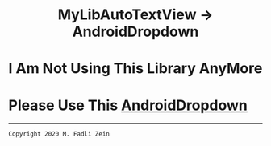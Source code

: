<h1 align="center">
  MyLibAutoTextView -> AndroidDropdown
</h1>

# I Am Not Using This Library AnyMore

# Please Use This [AndroidDropdown](https://github.com/gzeinnumer/AndroidDropdown)

---

```
Copyright 2020 M. Fadli Zein
```

